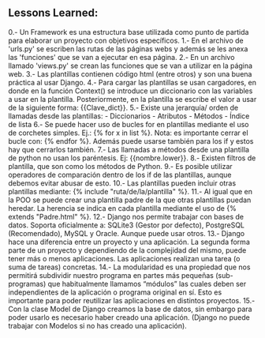 ## Lessons Learned:

0.- Un Framework es una estructura base utilizada como punto de partida para elaborar un proyecto con objetivos específicos.
1.- En el archivo de 'urls.py' se escriben las rutas de las páginas webs y además se les anexa las 'funciones' que se van a ejecutar en esa página.
2.- En un archivo llamado 'views.py' se crean las funciones que se van a utilizar en la página web.
3.- Las plantillas contienen código html (entre otros) y son una buena práctica al usar Django.
4.- Para cargar las plantillas se usan cargadores, en donde en la función Context() se introduce un diccionario con las variables a usar en la plantilla.
Posteriormente, en la plantilla se escribe el valor a usar de la siguiente forma: {{Clave_dict}}.
5.- Existe una jerarquía/ orden de llamadas desde las plantillas:
    - Diccionarios
    - Atributos
    - Métodos
    - Índice de lista
6.- Se puede hacer uso de bucles for en plantillas mediante el uso de corchetes simples. Ej.: {% for x in list %}.
Nota: es importante cerrar el bucle con: {% endfor %}. Además puede usarse también para los if y estos hay que cerrarlos también.
7.- Las llamadas a métodos desde una plantilla de python no usan los paréntesis. Ej: {{nombre.lower}}.
8.- Existen filtros de plantilla, que son como los métodos de Python.
9.- Es posible utilizar operadores de comparación dentro de los if de las plantillas, aunque debemos evitar abusar de esto.
10.- Las plantillas pueden incluir otras plantillas mediante: {% include "ruta/de/la/plantilla" %}.
11.- Al igual que en la POO se puede crear una plantilla padre de la que otras plantillas puedan heredar. La herencia se indica en cada 
plantilla mediante el uso de {% extends "Padre.html" %}.
12.- Django nos permite trabajar con bases de datos. Soporta oficialmente a: SQLite3 (Gestor por defecto), PostgreSQL (Recomendado), MySQL y Oracle.
Aunque puede usar otros.
13.- Django hace una diferencia entre un proyecto y una aplicación. La segunda forma parte de un proyecto y dependiendo de la complejidad del mismo,
puede tener más o menos aplicaciones. Las aplicaciones realizan una tarea (o suma de tareas) concretas.
14.- La modularidad es una propiedad que nos permitirá subdividir nuestro programa en partes más pequeñas (sub-programas) que habitualmente 
llamamos “módulos” las cuales deben ser independientes de la aplicación o programa original en sí. Esto es importante para poder reutilizar las aplicaciones en
distintos proyectos.
15.- Con la clase Model de Django creamos la base de datos, sin embargo para poder usarlo es necesario haber creado una aplicación.
(Django no puede trabajar con Modelos si no has creado una aplicación).
